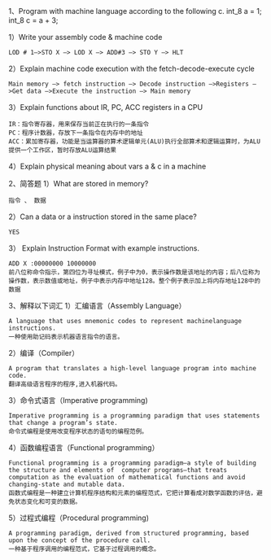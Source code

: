 1、Program with machine language according to the following c. int_8 a = 1;  int_8 c = a + 3; 

1）Write your assembly code & machine code

    LOD # 1–>STO X –> LOD X –> ADD#3 –> STO Y –> HLT
 
2）Explain machine code execution with the fetch-decode-execute cycle

    Main memory –> fetch instruction –> Decode instruction –>Registers –>Get data –>Execute the instruction –> Main memory

3）Explain functions about  IR, PC, ACC registers in a CPU

    IR：指令寄存器，用来保存当前正在执行的一条指令 
    PC：程序计数器，存放下一条指令在内存中的地址 
    ACC：累加寄存器，功能是当运算器的算术逻辑单元(ALU)执行全部算术和逻辑运算时，为ALU提供一个工作区，暂时存放ALU运算结果

4）Explain physical meaning about vars a & c in a machine


2、简答题
1）What are stored in memory?

    指令 、 数据

2）Can a data or a instruction stored in the same place?

    YES

3） Explain Instruction Format with example instructions.

    ADD X :00000000 10000000
    前八位称命令指示，第四位为寻址模式，例子中为0，表示操作数是该地址的内容；后八位称为操作数，表示数值或地址，例子中表示内存中地址128。整个例子表示加上将内存地址128中的数据

3、解释以下词汇 
1）汇编语言（Assembly Language） 
    
    A language that uses mnemonic codes to represent machinelanguage instructions.
    一种使用助记码表示机器语言指令的语言。
2）编译（Compiler） 

    A program that translates a high-level language program into machine code.
    翻译高级语言程序的程序,进入机器代码。

3）命令式语言（Imperative programming)

    Imperative programming is a programming paradigm that uses statements that change a program’s state.
    命令式编程是使用改变程序状态的语句的编程范例。

4）函数编程语言（Functional programming） 
    
    Functional programming is a programming paradigm–a style of building the structure and elements of  computer programs–that treats computation as the evaluation of mathematical functions and avoid changing-state and mutable data.
    函数式编程是一种建立计算机程序结构和元素的编程范式，它把计算看成对数学函数的评估，避免状态变化和可变的数据。

5）过程式编程（Procedural programming)

    A programming paradigm, derived from structured programming, based upon the concept of the procedure call.
    一种基于程序调用的编程范式，它基于过程调用的概念。

